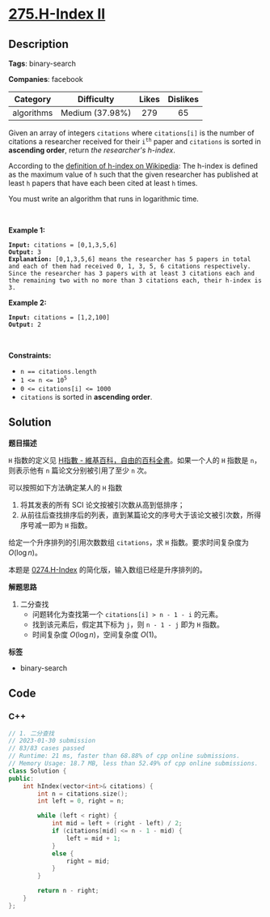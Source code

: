 # [275.H-Index II](https://leetcode.com/problems/h-index-ii/description/)

## Description

**Tags**: binary-search

**Companies**: facebook

|  Category  |   Difficulty    | Likes | Dislikes |
| :--------: | :-------------: | :---: | :------: |
| algorithms | Medium (37.98%) |  279  |    65    |

<p>Given an array of integers <code>citations</code> where <code>citations[i]</code> is the number of citations a researcher received for their <code>i<sup>th</sup></code> paper and <code>citations</code> is sorted in <strong>ascending order</strong>, return <em>the researcher&#39;s h-index</em>.</p>
<p>According to the <a href="https://en.wikipedia.org/wiki/H-index" target="_blank">definition of h-index on Wikipedia</a>: The h-index is defined as the maximum value of <code>h</code> such that the given researcher has published at least <code>h</code> papers that have each been cited at least <code>h</code> times.</p>
<p>You must write an algorithm that runs in logarithmic time.</p>
<p>&nbsp;</p>
<p><strong class="example">Example 1:</strong></p>
<pre><code><strong>Input:</strong> citations = [0,1,3,5,6]
<strong>Output:</strong> 3
<strong>Explanation:</strong> [0,1,3,5,6] means the researcher has 5 papers in total and each of them had received 0, 1, 3, 5, 6 citations respectively.
Since the researcher has 3 papers with at least 3 citations each and the remaining two with no more than 3 citations each, their h-index is 3.</code></pre>
<p><strong class="example">Example 2:</strong></p>
<pre><code><strong>Input:</strong> citations = [1,2,100]
<strong>Output:</strong> 2</code></pre>
<p>&nbsp;</p>
<p><strong>Constraints:</strong></p>
<ul>
  <li><code>n == citations.length</code></li>
  <li><code>1 &lt;= n &lt;= 10<sup>5</sup></code></li>
  <li><code>0 &lt;= citations[i] &lt;= 1000</code></li>
  <li><code>citations</code> is sorted in <strong>ascending order</strong>.</li>
</ul>

## Solution

**题目描述**

`H` 指数的定义见 [H指數 - 維基百科，自由的百科全書](https://zh.wikipedia.org/wiki/H%E6%8C%87%E6%95%B0)。如果一个人的 `H` 指数是 `n`，则表示他有 `n` 篇论文分别被引用了至少 `n` 次。

可以按照如下方法确定某人的 `H` 指数

1. 将其发表的所有 SCI 论文按被引次数从高到低排序；
2. 从前往后查找排序后的列表，直到某篇论文的序号大于该论文被引次数，所得序号减一即为 `H` 指数。

给定一个升序排列的引用次数数组 `citations`，求 `H` 指数。要求时间复杂度为 $O(\log n)$。

本题是 [0274.H-Index](./0274.h-index.md) 的简化版，输入数组已经是升序排列的。

**解题思路**

1. 二分查找
   - 问题转化为查找第一个 `citations[i] > n - 1 - i` 的元素。
   - 找到该元素后，假定其下标为 `j`，则 `n - 1 - j` 即为 `H` 指数。
   - 时间复杂度 $O(\log n)$，空间复杂度 $O(1)$。

**标签**

- binary-search

<!-- code start -->
## Code

### C++

```cpp
// 1. 二分查找
// 2023-01-30 submission
// 83/83 cases passed
// Runtime: 21 ms, faster than 68.88% of cpp online submissions.
// Memory Usage: 18.7 MB, less than 52.49% of cpp online submissions.
class Solution {
public:
    int hIndex(vector<int>& citations) {
        int n = citations.size();
        int left = 0, right = n;

        while (left < right) {
            int mid = left + (right - left) / 2;
            if (citations[mid] <= n - 1 - mid) {
                left = mid + 1;
            }
            else {
                right = mid;
            }
        }

        return n - right;
    }
};
```

<!-- code end -->
